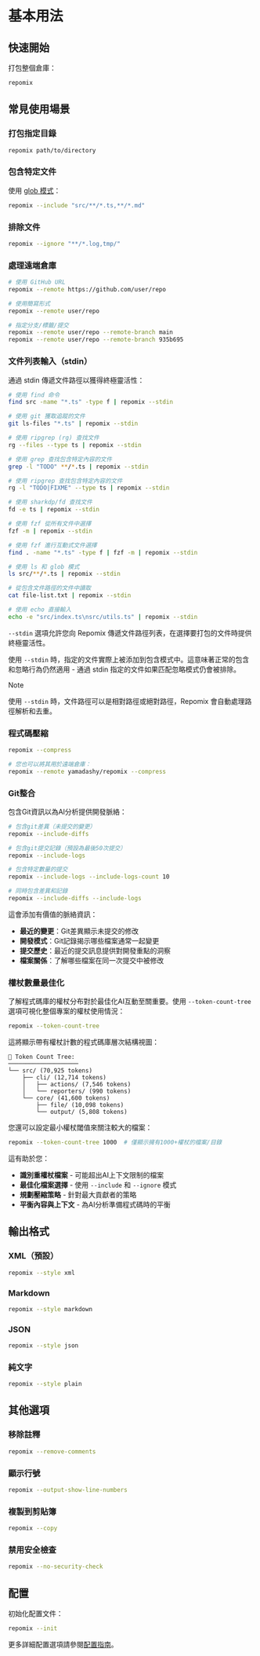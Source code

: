 # 基本用法

## 快速開始

打包整個倉庫：
```bash
repomix
```

## 常見使用場景

### 打包指定目錄
```bash
repomix path/to/directory
```

### 包含特定文件
使用 [glob 模式](https://github.com/mrmlnc/fast-glob?tab=readme-ov-file#pattern-syntax)：
```bash
repomix --include "src/**/*.ts,**/*.md"
```

### 排除文件
```bash
repomix --ignore "**/*.log,tmp/"
```

### 處理遠端倉庫
```bash
# 使用 GitHub URL
repomix --remote https://github.com/user/repo

# 使用簡寫形式
repomix --remote user/repo

# 指定分支/標籤/提交
repomix --remote user/repo --remote-branch main
repomix --remote user/repo --remote-branch 935b695
```

### 文件列表輸入（stdin）

通過 stdin 傳遞文件路徑以獲得終極靈活性：

```bash
# 使用 find 命令
find src -name "*.ts" -type f | repomix --stdin

# 使用 git 獲取追蹤的文件
git ls-files "*.ts" | repomix --stdin

# 使用 ripgrep (rg) 查找文件
rg --files --type ts | repomix --stdin

# 使用 grep 查找包含特定內容的文件
grep -l "TODO" **/*.ts | repomix --stdin

# 使用 ripgrep 查找包含特定內容的文件
rg -l "TODO|FIXME" --type ts | repomix --stdin

# 使用 sharkdp/fd 查找文件
fd -e ts | repomix --stdin

# 使用 fzf 從所有文件中選擇
fzf -m | repomix --stdin

# 使用 fzf 進行互動式文件選擇
find . -name "*.ts" -type f | fzf -m | repomix --stdin

# 使用 ls 和 glob 模式
ls src/**/*.ts | repomix --stdin

# 從包含文件路徑的文件中讀取
cat file-list.txt | repomix --stdin

# 使用 echo 直接輸入
echo -e "src/index.ts\nsrc/utils.ts" | repomix --stdin
```

`--stdin` 選項允許您向 Repomix 傳遞文件路徑列表，在選擇要打包的文件時提供終極靈活性。

使用 `--stdin` 時，指定的文件實際上被添加到包含模式中。這意味著正常的包含和忽略行為仍然適用 - 通過 stdin 指定的文件如果匹配忽略模式仍會被排除。

> [!NOTE]
> 使用 `--stdin` 時，文件路徑可以是相對路徑或絕對路徑，Repomix 會自動處理路徑解析和去重。

### 程式碼壓縮

```bash
repomix --compress

# 您也可以將其用於遠端倉庫：
repomix --remote yamadashy/repomix --compress
```

### Git整合

包含Git資訊以為AI分析提供開發脈絡：

```bash
# 包含git差異（未提交的變更）
repomix --include-diffs

# 包含git提交記錄（預設為最後50次提交）
repomix --include-logs

# 包含特定數量的提交
repomix --include-logs --include-logs-count 10

# 同時包含差異和記錄
repomix --include-diffs --include-logs
```

這會添加有價值的脈絡資訊：
- **最近的變更**：Git差異顯示未提交的修改
- **開發模式**：Git記錄揭示哪些檔案通常一起變更
- **提交歷史**：最近的提交訊息提供對開發重點的洞察
- **檔案關係**：了解哪些檔案在同一次提交中被修改

### 權杖數量最佳化

了解程式碼庫的權杖分布對於最佳化AI互動至關重要。使用 `--token-count-tree` 選項可視化整個專案的權杖使用情況：

```bash
repomix --token-count-tree
```

這將顯示帶有權杖計數的程式碼庫層次結構視圖：

```
🔢 Token Count Tree:
────────────────────
└── src/ (70,925 tokens)
    ├── cli/ (12,714 tokens)
    │   ├── actions/ (7,546 tokens)
    │   └── reporters/ (990 tokens)
    └── core/ (41,600 tokens)
        ├── file/ (10,098 tokens)
        └── output/ (5,808 tokens)
```

您還可以設定最小權杖閾值來關注較大的檔案：

```bash
repomix --token-count-tree 1000  # 僅顯示擁有1000+權杖的檔案/目錄
```

這有助於您：
- **識別重權杖檔案** - 可能超出AI上下文限制的檔案
- **最佳化檔案選擇** - 使用 `--include` 和 `--ignore` 模式
- **規劃壓縮策略** - 針對最大貢獻者的策略
- **平衡內容與上下文** - 為AI分析準備程式碼時的平衡

## 輸出格式

### XML（預設）
```bash
repomix --style xml
```

### Markdown
```bash
repomix --style markdown
```

### JSON
```bash
repomix --style json
```

### 純文字
```bash
repomix --style plain
```

## 其他選項

### 移除註釋
```bash
repomix --remove-comments
```

### 顯示行號
```bash
repomix --output-show-line-numbers
```

### 複製到剪貼簿
```bash
repomix --copy
```

### 禁用安全檢查
```bash
repomix --no-security-check
```

## 配置

初始化配置文件：
```bash
repomix --init
```

更多詳細配置選項請參閱[配置指南](/zh-tw/guide/configuration)。
